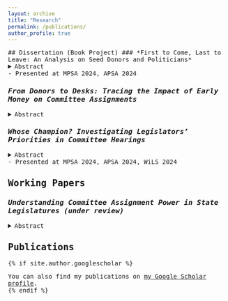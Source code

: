 ```yaml
---
layout: archive
title: "Research"
permalink: /publications/
author_profile: true
---
```

<span style="font-family: 'Lucida Console', monospace;">
## Dissertation (Book Project)
### *First to Come, Last to Leave: An Analysis on Seed Donors and Politicians*
<details>
  <summary> Abstract </summary>
  Are all politician and donor relations equal? I argue that the first supporters to politicians when their odds were lowest (i.e. their first open seat primaries) matter more to them than other donors. Likewise, since donors have supported the candidates at their least favorable electoral point, they have vetted the politician based on their commitment to the donor’s policy preferences and perceived competence (Bawn et al 2023), and will be more loyal to them as well. I test the strength of such relationships by tracking first donor donations to the politicians across multiple elections. Looking at PAC donations to the 102nd Congress to the 117th Congress cohorts, I find that first supporters donate to more terms across candidates’ political tenures than bandwagoning interests and are more reluctant to cut ties with them, opting to oscillate in support rather than abandoning them.
</details>
- Presented at MPSA 2024, APSA 2024

### *From Donors to Desks: Tracing the Impact of Early Money on Committee Assignments*
<details>
  <summary> Abstract </summary>
  Do legislators seek committee assignments that grant access to policies favorable to donors? By tracking Members of Congress’ committee assignments over time, I analyze the likelihood of being assigned to committees tied to early donors, their chances of securing such assignments, and the time spent on these committees. The findings show that MCs actively pursue and succeed in obtaining assignments related to their seed donors.
</details>

### *Whose Champion? Investigating Legislators’ Priorities in Committee Hearings*
<details>
  <summary> Abstract </summary>
  Whose interests do legislators advocate for in lawmaking? Literature has extensively explored legislators’ incentives, particularly focusing on the roles of donors and constituents in shaping their behavior. This study specifically examines the influence of early donors (“seed interests”) on legislators’ behavior during committee hearings. By analyzing transcripts from committee hearings in the 107th to 117th sessions of the House of Representatives, I investigate whether legislators prioritize their seed interests over their constituents or largest donors, especially considering the electoral conditions under which these relationships were formed. The findings reveal that legislators are more likely to advocate for seed donors when they have secured their seat through open-seat primaries that led to non-competitive general elections. In contrast, legislators show less consistent support for seed donors when elected through more competitive routes, where they were more incentivized to appeal to the broader electorate. These results highlight a new type of interest group-legislator relationship that may help explain legislators’ lawmaking behaviors.
</details>
  - Presented at MPSA 2024, APSA 2024, WiLS 2024

## Working Papers
### *Understanding Committee Assignment Power in State Legislatures (under review)* 
<details>
  <summary> Abstract </summary>
  How important is committee assignment power in state legislatures? I argue that its effect is often overestimated in contemporary literature. While influential, removing high-leverage individuals and states yielded significantly smaller estimated effects than the findings of Fourinaies and Hall (2018). In fact, matching and dimension reduction techniques revealed that the observed effect is more closely associated with negative agenda power, i.e., veto power.
</details>

## Publications
{% if site.author.googlescholar %}
  <div class="wordwrap">You can also find my publications on <a href="{{site.author.googlescholar}}">my Google Scholar profile</a>.</div>
{% endif %}
